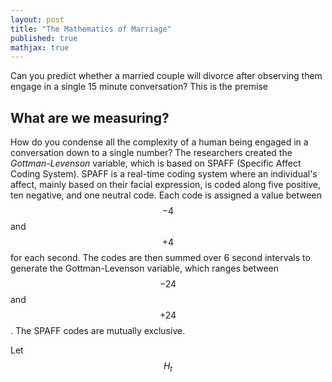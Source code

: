 ```yaml
---
layout: post
title: "The Mathematics of Marriage"
published: true
mathjax: true
---
```


Can you predict whether a married couple will divorce after observing them
engage in a single 15 minute conversation? This is the premise 


## What are we measuring?

How do you condense all the complexity of a human being engaged in a
conversation down to a single number? The researchers created the
*Gottman-Levenson* variable, which is based on SPAFF (Specific Affect Coding
System). SPAFF is a real-time coding system where an individual's affect,
mainly based on their facial expression, is coded along five positive, ten
negative, and one neutral code. Each code is assigned a value between $$-4$$
and $$+4$$ for each second. The codes are then summed over 6 second intervals
to generate the Gottman-Levenson variable, which ranges between $$-24$$ and
$$+24$$. The SPAFF codes are mutually exclusive.


Let $$H_t$$
